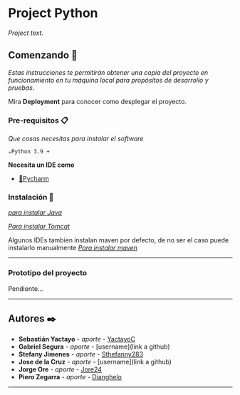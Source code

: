 # Project Python

_Project text._

## Comenzando 🚀

_Estas instrucciones te permitirán obtener una copia del proyecto en funcionamiento en tu máquina local para propósitos de desarrollo y pruebas._

Mira **Deployment** para conocer como desplegar el proyecto.


### Pre-requisitos 📋

_Que cosas necesitas para instalar el software_

```
☕Python 3.9 +   
```

**Necesita un IDE como**
- [💙Pycharm](https://www.jetbrains.com/es-es/idea/download/) 
### Instalación 🔧
_[para instalar Java](https://www.oracle.com/java/technologies/javase/jdk15-archive-downloads.html)_

_[Para instalar Tomcat](https://tomcat.apache.org/download-10.cgi)_

Algunos IDEs tambien instalan maven por defecto, de no ser el caso puede instalarlo manualmente 
_[Para instalar maven](https://maven.apache.org/install.html)_

---

### Prototipo del proyecto

Pendiente...

---
## Autores ✒️

* **Sebastián Yactayo** - *aporte* - [YactayoC](https://github.com/YactayoC)
* **Gabriel Segura** - *aporte* - [username](link a github)
* **Stefany Jimenes** - *aporte* - [Sthefanny283](https://github.com/Sthefanny283)
* **Jose de la Cruz** - *aporte* - [username](link a github)
* **Jorge Ore** - *aporte* - [Jore24](https://github.com/Jore24)
* **Piero Zegarra** - *aporte* - [Dianghelo](https://github.com/PieroDiangheloZegarraQuiroz)

---


